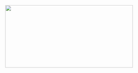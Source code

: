 
<img src="https://github.com/user-attachments/assets/f177c4a8-42bd-4298-b1e3-e2370c329691"   width="90%" height="200">



